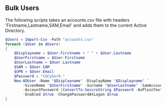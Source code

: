 ## Bulk Users

The following scripts takes an accounts.csv file with headers 'Firstname,Lastname,SAM,Email' and adds them to the current Active Directory.

```powershell
$Users = Import-Csv -Path "accounts.csv"
foreach ($User in $Users)
{
    $Displayname = $User.Firstname + " " + $User.Lastname
    $UserFirstname = $User.Firstname
    $UserLastname = $User.Lastname
    $SAM = $User.SAM
    $UPN = $User.Email
    $Password = "CUCyber9."
    New-ADUser -Name "$Displayname" -DisplayName "$Displayname" `
        -GivenName "$UserFirstname" -Surname "$UserLastname" -SamAccountName $SAM `
        -AccountPassword (ConvertTo-SecureString $Password -AsPlainText -Force) `
        -Enabled $true -ChangePasswordAtLogon $true
}
```
